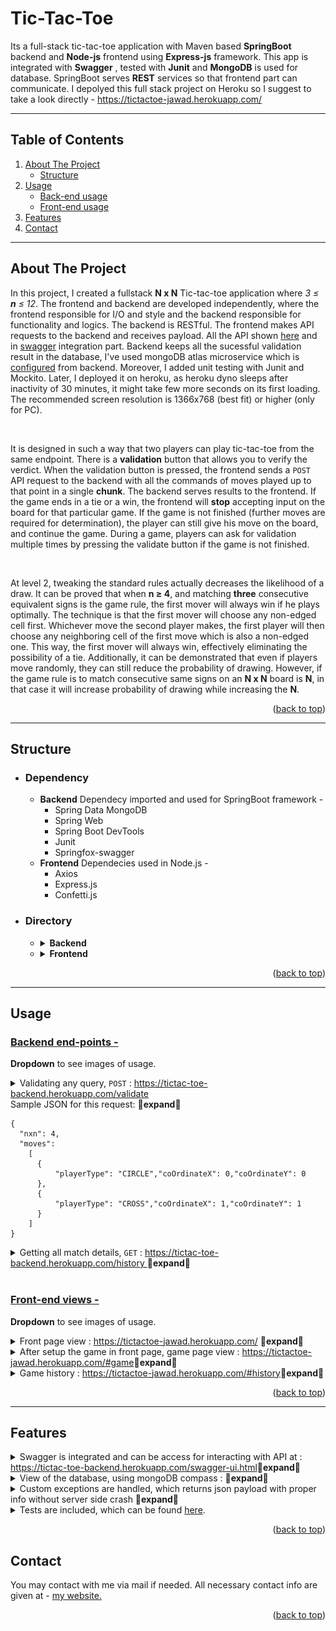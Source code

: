 

# Tic-Tac-Toe
  
Its a full-stack tic-tac-toe application with Maven based **SpringBoot** backend and **Node-js** frontend using **Express-js** framework. This app is integrated with **Swagger** , tested with **Junit** and **MongoDB** is used for database. SpringBoot serves **REST** services so that frontend part can communicate. I depolyed this full stack project on Heroku so I suggest to take a look directly - https://tictactoe-jawad.herokuapp.com/


*** 
<div id="top"></div>

<!-- TABLE OF CONTENTS -->

## Table of Contents

  <ol>
    <li>
      <a href="#about2">About The Project</a>
      <ul>
        <li><a href="#build3">Structure</a></li>
      </ul>
    </li>
    <li><a href="#usage2">Usage</a>
        <ul>
        <li><a href="#backendUsage">Back-end usage</a></li>
        <li><a href="#frontendUsage">Front-end usage</a></li>
      </ul>
    </li>
    <li><a href="#features">Features</a></li>
    <li><a href="#contact2">Contact</a></li>
  </ol>


***
<div id="about2"></div>


<!-- ABOUT THE PROJECT -->

## About The Project

In this project, I created a fullstack <b>N x N</b> Tic-tac-toe application where <i>3 ≤ <b>n</b> ≤ 12</i>. The frontend and backend are developed independently, where the frontend responsible for I/O and style and the backend responsible for functionality and logics. The backend is RESTful. The frontend makes API requests to the backend and receives payload. All the API shown <a href="#usage2">here</a> and in <a href="#features">swagger</a> integration part. Backend keeps all the sucessful validation result in the database, I've used mongoDB atlas microservice which is <a href="backend/src/main/java/com/example/tictactoe/config/MongoDbConfig.java">configured</a> from backend. Moreover, I added unit testing with Junit and Mockito. Later, I deployed it on heroku, as heroku dyno sleeps after inactivity of 30 minutes, it might take few more seconds on its first loading. The recommended screen resolution is 1366x768 (best fit) or higher (only for PC).

<br>

It is designed in such a way that two players can play tic-tac-toe from the same endpoint. There is a <b>validation</b> button that allows you to verify the verdict. When the validation button is pressed, the frontend sends a ``POST`` API request to the backend with all the commands of moves played up to that point in a single <b>chunk</b>. The backend serves results to the frontend. If the game ends in a tie or a win, the frontend will <b>stop</b> accepting input on the board for that particular game. If the game is not finished (further moves are required for determination), the player can still give his move on the board, and continue the game. During a game, players can ask for validation multiple times by pressing the validate button if the game is not finished.

<br>

At level 2, tweaking the standard rules actually decreases the likelihood of a draw. It can be proved that when <b>n ≥ 4</b>, and matching <b>three</b> consecutive equivalent signs is the game rule, the first mover will always win if he plays optimally. The technique is that the first mover will choose any non-edged cell first. Whichever move the second player makes, the first player will then choose any neighboring cell of the first move which is also a non-edged one. This way, the first mover will always win, effectively eliminating the possibility of a tie. Additionally, it can be demonstrated that even if players move randomly, they can still reduce the probability of drawing. However, if the game rule is to match consecutive same signs on an <b>N x N</b> board is <b>N</b>, in that case it will increase probability of drawing while increasing the <b>N</b>.

<p align="right">(<a href="#top">back to top</a>)</p>

***
<div id="build3"></div>

## Structure
  
* ### Dependency
  * **Backend** 
    Dependecy imported and used for SpringBoot framework -
    * Spring Data MongoDB
    * Spring Web
    * Spring Boot DevTools
    * Junit
    * Springfox-swagger
  * **Frontend** 
    Dependecies used in Node.js -
    * Axios
    * Express.js
    * Confetti.js
* ### Directory
  *  <details><summary>
	  <b>Backend</b><br>  
      </summary>

      ```
      .
      ├── src/
      │   ├── main/
      │   │   ├── java/com/example/tictactoe/
      │   │   │   ├── config/
      │   │   │   │   ├── MongoDbConfig.java
      │   │   │   │   └── SwaggerConfig.java
      │   │   │   ├── controller/
      │   │   │   │   └── GameController.java
      │   │   │   ├── exception/
      │   │   │   │   ├── ExceptionPayload.java
      │   │   │   │   ├── GameExceptionHandler.java
      │   │   │   │   └── QueryException.java
      │   │   │   ├── model/
      │   │   │   │   ├── Board.java
      │   │   │   │   ├── Game.java
      │   │   │   │   ├── GameStatus.java
      │   │   │   │   ├── Move.java
      │   │   │   │   ├── PlayerType.java
      │   │   │   │   └── Query.java
      │   │   │   ├── repository/
      │   │   │   │   └── GameRepository.java
      │   │   │   ├── service/
      │   │   │   │   ├── GameService.java
      │   │   │   │   ├── GameServiceImpl.java
      │   │   │   │   └── VerdictService.java
      │   │   │   ├── RestServiceCorsApplication.java
      │   │   │   └── TicTacToeApplication.java
      │   │   └── resources/
      │   │       └── application.properties
      │   └── test/java/com/example/tictactoe/
      │       ├── GameUserServiceTest.java
      │       └── TicTacToeApplicationTests.java 
      └── pom.xml

      ```

    </details>

  *  <details><summary>
	  <b>Frontend</b><br>  
      </summary>
	    
      ```
      .
      ├── Procfile
      ├── public/
      │   ├── index.html
      │   ├── main.js
      │   └── main.css
      ├── server.js
      └── package.json
      ```

      </details>


<p align="right">(<a href="#top">back to top</a>)</p> 

***
<div id="build2"></div>



<div id="usage2"></div>


<!-- USAGE EXAMPLES -->
## Usage

<div id="backendUsage"></div>


### <ins>Backend end-points -</ins> 
<b>Dropdown</b> to see images of usage. 
<details>
<summary>
	Validating any query, <code>POST</code> : <a href="https://tictac-toe-backend.herokuapp.com/validate">https://tictac-toe-backend.herokuapp.com/validate</a> <br>  
	Sample JSON for this request: <b>🔻expand🔻</b>

	{
      "nxn": 4,
      "moves": 
        [
          {
              "playerType": "CIRCLE","coOrdinateX": 0,"coOrdinateY": 0
          },
          {
              "playerType": "CROSS","coOrdinateX": 1,"coOrdinateY": 1
          }      
        ]
    }

</summary>
	<img src="images/validate.png">
</details>


<details>
<summary>
	Getting all match details, <code>GET</code> : <a href="https://tictac-toe-backend.herokuapp.com/history">https://tictac-toe-backend.herokuapp.com/history </a><b>🔻expand🔻</b> <br> 

</summary>
	<img src="images/history.png">
</details>
<br>

<div id="frontendUsage"></div>


### <ins>Front-end views -</ins> 
<b>Dropdown</b> to see images of usage. 



<details>
<summary>
	Front page view : <a href="https://tictactoe-jawad.herokuapp.com/">https://tictactoe-jawad.herokuapp.com/</a> <b>🔻expand🔻</b><br>  
		
</summary>
	<img src="images/setup.png">
</details>

<details>
<summary>
	After setup the game in front page, game page view : <a href="https://tictactoe-jawad.herokuapp.com/#game">https://tictactoe-jawad.herokuapp.com/#game</a><b>🔻expand🔻</b> <br>  
		
</summary>
	<img src="images/game.png">
</details>

<details>
<summary>
	Game history : <a href="https://tictactoe-jawad.herokuapp.com/#history">https://tictactoe-jawad.herokuapp.com/#history</a><b>🔻expand🔻</b> <br>  
		
</summary>
	<img src="images/history2.png">
</details>




<p align="right">(<a href="#top">back to top</a>)</p>




***
<div id="features"></div>


## Features

<details>
<summary>
	Swagger is integrated and can be access for interacting with API at : <a href="https://tictac-toe-backend.herokuapp.com/swagger-ui.html">https://tictac-toe-backend.herokuapp.com/swagger-ui.html</a><b>🔻expand🔻</b> <br>  
		
</summary>
	<img src="images/swagger.png">
</details>

<details>
<summary>
	View of the database, using mongoDB compass : <b>🔻expand🔻</b> <br>  	
</summary>
	<img src="images/compass.png">
</details>

<details>
<summary>
	Custom exceptions are handled, which returns json payload with proper info without server side crash <b>🔻expand🔻</b> <br>  
		
</summary>
	<img src="images/null.png">
</details>

<details>
<summary>
	Tests are included, which can be found <a href="backend/src/test/java/com/example/tictactoe/GameUserServiceTest.java">here</a>.  
		
</summary>
</details>


<p align="right">(<a href="#top">back to top</a>)</p>



<div id="contact2"></div>


<!-- CONTACT -->
## Contact

You may contact with me via mail if needed. All necessary contact info are given at - <a href="https://hurutta.github.io"> my website. <a>


<p align="right">(<a href="#top">back to top</a>)</p>

